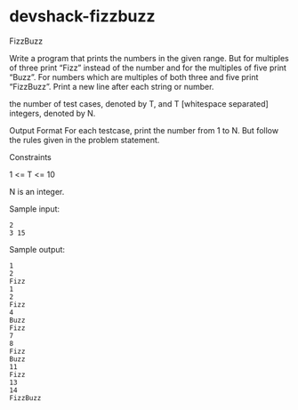 # devshack-fizzbuzz

FizzBuzz
 
Write a program that prints the numbers in the given range. But for multiples of three print “Fizz” instead of
the number and for the multiples of five print “Buzz”. For numbers which are multiples of both three and five
print “FizzBuzz”. Print a new line after each string or number.
 
the number of test cases, denoted by T,
and T [whitespace separated] integers, denoted by N.
 
Output Format For each testcase, print the number from 1 to N. But follow the rules given in the problem
statement.
 
Constraints
 
1 <= T <= 10
 
N is an integer.
 
Sample input:
 
```
2
3 15
```

Sample output:
 
```
1
2
Fizz
1
2
Fizz
4
Buzz
Fizz
7
8
Fizz
Buzz
11
Fizz
13
14
FizzBuzz
```
